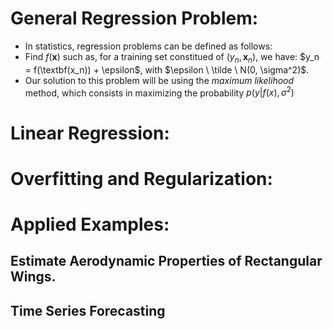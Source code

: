 # General Regression Problem:
- In statistics, regression problems can be defined as follows:
- Find $f(\textbf{x})$ such as, for a training set constitued of  $(y_n, \textbf{x}_n)$, we have:
    $y_n = f(\textbf(x_n)) + \epsilon$, with $\epsilon \ \tilde \ N(0, \sigma^2)$. 
- Our solution to this problem will be using the *maximum likelihood* method, which consists in maximizing the probability $p(y | f(x), \sigma^2)$

# Linear Regression:



# Overfitting and Regularization:


# Applied Examples:

## Estimate Aerodynamic Properties of Rectangular Wings.

## Time Series Forecasting


